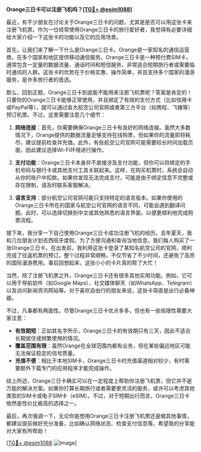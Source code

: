 **Orange三日卡可以注册飞机吗？[[TG💪+ @esim1088](https://t.me/s/esim1088)]**

最近，有不少朋友在讨论关于Orange三日卡的问题，尤其是是否可以用这张卡来注册飞机票。作为一位经常使用Orange三日卡的旅行爱好者，我觉得有必要详细给大家介绍一下这张卡的功能以及它的应用场景。

首先，让我们来了解一下什么是Orange三日卡。Orange是一家知名的通信运营商，在多个国家和地区提供移动通信服务。Orange三日卡是一种预付费SIM卡，通常包含一定量的数据流量、通话时间和短信服务，非常适合短期旅行者或需要临时通讯的人群。这张卡的优势在于价格实惠、操作简单，并且支持多个国家的漫游服务，是许多旅行者的首选。

那么，回到正题，Orange三日卡到底能不能用来注册飞机票呢？答案是肯定的！只要你的Orange三日卡能够正常使用，并且绑定了有效的支付方式（比如信用卡或PayPal等），就可以通过各大航空公司官网或者第三方平台（如携程、飞猪等）预订机票。不过，这里需要注意几个细节：

1. **网络连接**：首先，你需要确保Orange三日卡有良好的网络连接。虽然大多数情况下，Orange提供的数据流量足够支持在线购票，但如果你的流量即将耗尽，建议提前检查并充值。此外，有些航空公司官网可能需要较长时间加载页面，因此建议选择Wi-Fi环境进行操作。

2. **支付功能**：Orange三日卡本身并不直接涉及支付功能，但你可以将绑定的手机号码与银行卡或其他支付工具关联起来。这样，在购买机票时，系统会自动从你的账户中扣款。如果你发现无法完成支付，可能是由于绑定信息不完整或存在限制，请及时联系客服解决。

3. **语言支持**：部分航空公司官网可能只支持特定的语言版本。如果你使用的Orange三日卡所在的国家与航空公司官网的语言不同，可能会遇到翻译问题。此时，可以选择切换到中文或其他熟悉的语言界面，以便更顺利地完成购票流程。

接下来，我分享一下自己使用Orange三日卡成功注册飞机的经历。去年夏天，我和几位朋友计划去西班牙度假。为了方便沟通和查询当地信息，我们每人购买了一张Orange三日卡。在出发前，我利用这张卡登录了某知名航空公司的官网，顺利完成了往返机票的预订。整个过程非常顺畅，不仅节省了不少时间，还避免了高昂的国际漫游费用。事后回想起来，这张小小的卡片真的帮了大忙！

当然，除了注册飞机票之外，Orange三日卡还有很多其他实用功能。例如，它可以用于导航软件（如Google Maps）、社交媒体聊天（如WhatsApp、Telegram）以及访问新闻资讯网站等。对于喜欢自由行的朋友来说，这张卡简直是出行必备神器。

不过，凡事都有两面性。尽管Orange三日卡优点多多，但也有一些局限性需要大家注意：

- **有效期短**：正如其名字所示，Orange三日卡的有效期只有三天，因此不适合长期居住或频繁使用的情况。
- **覆盖范围有限**：虽然Orange在全球范围内都有业务，但在某些偏远地区可能无法保证稳定的信号质量。
- **充值不便**：相比于本地SIM卡，Orange三日卡的充值渠道相对较少，有时需要额外下载专门的应用程序才能完成操作。

综上所述，Orange三日卡确实可以在一定程度上帮助你注册飞机票，但它并不是万能的解决方案。如果你打算长期旅行或者需要更灵活的服务，或许可以考虑其他类型的SIM卡或电子SIM卡（eSIM）。不过，对于短期出行而言，Orange三日卡依然是性价比极高的选择之一。

最后，再次强调一下，无论你是想用Orange三日卡注册飞机票还是做其他事情，都建议提前做好充分准备，比如确认网络状态、检查支付信息等。希望我的分享能对大家有所帮助！

[[TG💪+ @esim1088](https://t.me/s/esim1088) ![Image](https://i.postimg.cc/4NQfJmqS/Snipaste-2025-05-13-00-14-12.png)]